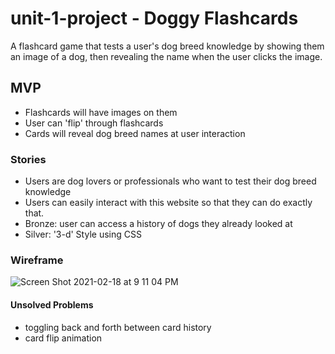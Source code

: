 # unit-1-project - Doggy Flashcards

A flashcard game that tests a user's dog breed knowledge by showing them an image of a dog, then revealing the name when the user clicks the image.

## MVP

- Flashcards will have images on them
- User can 'flip' through flashcards
- Cards will reveal dog breed names at user interaction

### Stories
- Users are dog lovers or professionals who want to test their dog breed knowledge
- Users can easily interact with this website so that they can do exactly that. 
- Bronze: user can access a history of dogs they already looked at
- Silver: '3-d' Style using CSS
### Wireframe

![Screen Shot 2021-02-18 at 9 11 04 PM](https://user-images.githubusercontent.com/77953457/109053735-aa5e0500-76a2-11eb-90f2-4a8b530e1c40.png)

#### Unsolved Problems
- toggling back and forth between card history 
- card flip animation
